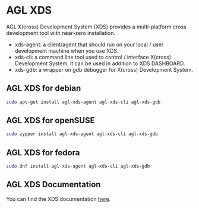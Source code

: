 # AGL XDS

AGL X(cross) Development System (XDS) provides a multi-platform cross
development tool with near-zero installation.

* xds-agent: a client/agent that should run on your local / user development machine when you use XDS.
* xds-cli: a command line tool used to control / interface X(cross) Development System, it can be used in addition to XDS DASHBOARD.
* xds-gdb: a wrapper on gdb debugger for X(cross) Development System.

## AGL XDS for debian

```bash
sudo apt-get install agl-xds-agent agl-xds-cli agl-xds-gdb
```

## AGL XDS for openSUSE

```bash
sudo zypper install agl-xds-agent agl-xds-cli agl-xds-gdb
```

## AGL XDS for fedora

```bash
sudo dnf install agl-xds-agent agl-xds-cli agl-xds-gdb
```

## AGL XDS Documentation

You can find the XDS documentation
 [here](http://docs.automotivelinux.org/flounder/docs/devguides/en/dev/reference/xds/part-1/0_Abstract.html).
